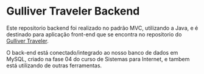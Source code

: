 # Gulliver Traveler Backend

Este repositorio backend foi realizado no padrão MVC, utilizando a Java, e é destinado para aplicação front-end que se
encontra no repositorio do [Gulliver Traveler](https://github.com/luciana-pereira/gulliver-traveler).

O back-end está conectado/integrado ao nosso banco de dados em MySQL, criado na fase 04 do curso de Sistemas para
Internet, e tambem está utilizando de outras ferramentas.
